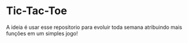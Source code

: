 # Tic-Tac-Toe
A ideia é usar esse repositorio para evoluir toda semana atribuindo mais funções em um simples jogo!

